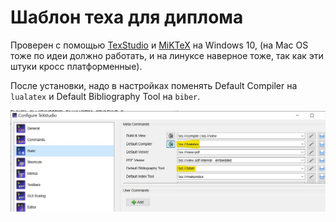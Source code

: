 # Шаблон теха для диплома

Проверен с помощью [TexStudio](https://www.texstudio.org/) и [MiKTeX](https://miktex.org/) на Windows 10, (на Mac OS тоже по идеи должно работать, и на линуксе наверное тоже, так как эти штуки кросс платформенные).

После установки, надо в настройках поменять Default Compiler на `lualatex` и Default Bibliography Tool на `biber`.

![картинка настроек](./README-images/texstudio.jpg "картинка настроек")
